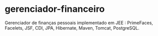 # gerenciador-financeiro
Gerenciador de finanças pessoais implementado em JEE : PrimeFaces, Facelets, JSF, CDI, JPA, Hibernate, Maven, Tomcat, PostgreSQL. 
